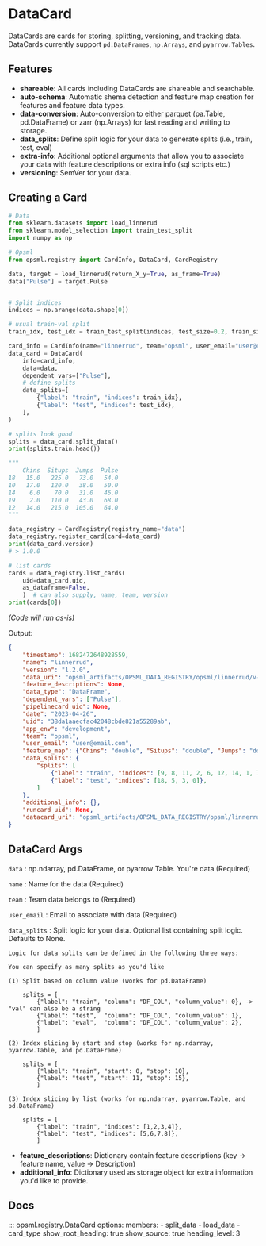 # DataCard

DataCards are cards for storing, splitting, versioning, and tracking data. DataCards currently support `pd.DataFrames`, `np.Arrays`, and `pyarrow.Tables`.

## Features
- **shareable**: All cards including DataCards are shareable and searchable.
- **auto-schema**: Automatic shema detection and feature map creation for features and feature data types.
- **data-conversion**: Auto-conversion to either parquet (pa.Table, pd.DataFrame) or zarr (np.Arrays) for fast reading and writing to storage.
- **data_splits**: Define split logic for your data to generate splits (i.e., train, test, eval)
- **extra-info**: Additional optional arguments that allow you to associate your data with feature descriptions or extra info (sql scripts etc.)
- **versioning**: SemVer for your data.

## Creating a Card

```py
# Data
from sklearn.datasets import load_linnerud
from sklearn.model_selection import train_test_split
import numpy as np

# Opsml
from opsml.registry import CardInfo, DataCard, CardRegistry

data, target = load_linnerud(return_X_y=True, as_frame=True)
data["Pulse"] = target.Pulse


# Split indices
indices = np.arange(data.shape[0])

# usual train-val split
train_idx, test_idx = train_test_split(indices, test_size=0.2, train_size=None)

card_info = CardInfo(name="linnerrud", team="opsml", user_email="user@email.com")
data_card = DataCard(
    info=card_info,
    data=data,
    dependent_vars=["Pulse"],
    # define splits
    data_splits=[
        {"label": "train", "indices": train_idx},
        {"label": "test", "indices": test_idx},
    ],
)

# splits look good
splits = data_card.split_data()
print(splits.train.head())

"""   
    Chins  Situps  Jumps  Pulse
18   15.0   225.0   73.0   54.0
10   17.0   120.0   38.0   50.0
14    6.0    70.0   31.0   46.0
19    2.0   110.0   43.0   68.0
12   14.0   215.0  105.0   64.0
"""

data_registry = CardRegistry(registry_name="data")
data_registry.register_card(card=data_card)
print(data_card.version)
# > 1.0.0

# list cards
cards = data_registry.list_cards(
    uid=data_card.uid, 
    as_dataframe=False,
    )  # can also supply, name, team, version
print(cards[0])

```
*(Code will run as-is)*

Output:

```json
{
    "timestamp": 1682472648928559,
    "name": "linnerrud",
    "version": "1.2.0",
    "data_uri": "opsml_artifacts/OPSML_DATA_REGISTRY/opsml/linnerrud/v-1.2.0/linnerrud.parquet",
    "feature_descriptions": None,
    "data_type": "DataFrame",
    "dependent_vars": ["Pulse"],
    "pipelinecard_uid": None,
    "date": "2023-04-26",
    "uid": "38da1aaecfac42048cbde821a55289ab",
    "app_env": "development",
    "team": "opsml",
    "user_email": "user@email.com",
    "feature_map": {"Chins": "double", "Situps": "double", "Jumps": "double", "Pulse": "double"},
    "data_splits": {
        "splits": [
            {"label": "train", "indices": [9, 8, 11, 2, 6, 12, 14, 1, 7, 4, 13, 19, 16, 17, 15, 10]},
            {"label": "test", "indices": [18, 5, 3, 0]},
        ]
    },
    "additional_info": {},
    "runcard_uid": None,
    "datacard_uri": "opsml_artifacts/OPSML_DATA_REGISTRY/opsml/linnerrud/v-1.2.0/datacard.joblib",
}
```


## DataCard Args

`data`
: np.ndarray, pd.DataFrame, or pyarrow Table. You're data (Required)

`name`
: Name for the data (Required)

`team`
: Team data belongs to (Required)

`user_email`
: Email to associate with data (Required)

`data_splits`
: Split logic for your data. Optional list containing split logic. Defaults to None.

    Logic for data splits can be defined in the following three ways:

    You can specify as many splits as you'd like

    (1) Split based on column value (works for pd.DataFrame)

        splits = [
            {"label": "train", "column": "DF_COL", "column_value": 0}, -> "val" can also be a string
            {"label": "test",  "column": "DF_COL", "column_value": 1},
            {"label": "eval",  "column": "DF_COL", "column_value": 2},
            ]

    (2) Index slicing by start and stop (works for np.ndarray, pyarrow.Table, and pd.DataFrame)

        splits = [
            {"label": "train", "start": 0, "stop": 10},
            {"label": "test", "start": 11, "stop": 15},
            ]

    (3) Index slicing by list (works for np.ndarray, pyarrow.Table, and pd.DataFrame)

        splits = [
            {"label": "train", "indices": [1,2,3,4]},
            {"label": "test", "indices": [5,6,7,8]},
            ]

- **feature_descriptions**: Dictionary contain feature descriptions (key -> feature name, value -> Description)
- **additional_info**: Dictionary used as storage object for extra information you'd like to provide.


## Docs

::: opsml.registry.DataCard
    options:
        members:
            - split_data
            - load_data
            - card_type
        show_root_heading: true
        show_source: true
        heading_level: 3
